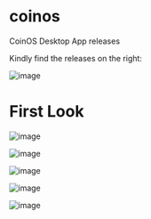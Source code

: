 # coinos
CoinOS Desktop App releases


Kindly find the releases on the right:

![image](https://github.com/user-attachments/assets/eed1d39b-4205-46a6-9979-f9535bc6b8b2)


# First Look

![image](https://github.com/user-attachments/assets/4fe71854-f209-4b07-a66c-cac39ed9df96)

![image](https://github.com/user-attachments/assets/589021a2-0078-4167-b7ee-e1f12963351c)


![image](https://github.com/user-attachments/assets/2b20b91f-fec2-480e-828f-999849f4331d)

![image](https://github.com/user-attachments/assets/33598414-cb26-4328-8890-31683465df9c)


![image](https://github.com/user-attachments/assets/2f4b8d13-5dbc-4c19-9ed4-c56826617852)

